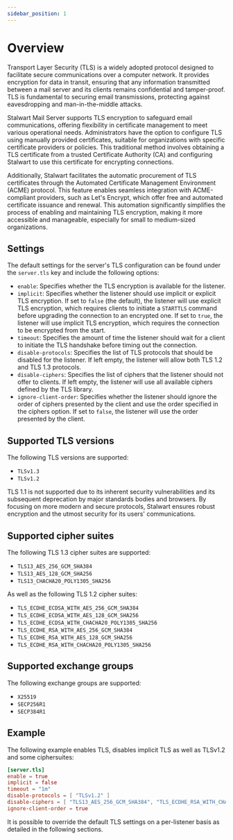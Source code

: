 ```yaml
---
sidebar_position: 1
---
```


# Overview

Transport Layer Security (TLS) is a widely adopted protocol designed to facilitate secure communications over a computer network. It provides encryption for data in transit, ensuring that any information transmitted between a mail server and its clients remains confidential and tamper-proof. TLS is fundamental to securing email transmissions, protecting against eavesdropping and man-in-the-middle attacks.

Stalwart Mail Server supports TLS encryption to safeguard email communications, offering flexibility in certificate management to meet various operational needs. Administrators have the option to configure TLS using manually provided certificates, suitable for organizations with specific certificate providers or policies. This traditional method involves obtaining a TLS certificate from a trusted Certificate Authority (CA) and configuring Stalwart to use this certificate for encrypting connections.

Additionally, Stalwart facilitates the automatic procurement of TLS certificates through the Automated Certificate Management Environment (ACME) protocol. This feature enables seamless integration with ACME-compliant providers, such as Let's Encrypt, which offer free and automated certificate issuance and renewal. This automation significantly simplifies the process of enabling and maintaining TLS encryption, making it more accessible and manageable, especially for small to medium-sized organizations.

## Settings

The default settings for the server's TLS configuration can be found under the `server.tls` key and include the following options:

- `enable`: Specifies whether the TLS encryption is available for the listener.
- `implicit`: Specifies whether the listener should use implicit or explicit TLS encryption. If set to `false` (the default), the listener will use explicit TLS encryption, which requires clients to initiate a `STARTTLS` command before upgrading the connection to an encrypted one. If set to `true`, the listener will use implicit TLS encryption, which requires the connection to be encrypted from the start.
- `timeout`: Specifies the amount of time the listener should wait for a client to initiate the TLS handshake before timing out the connection.
- `disable-protocols`: Specifies the list of TLS protocols that should be disabled for the listener. If left empty, the listener will allow both TLS 1.2 and TLS 1.3 protocols.
- `disable-ciphers`: Specifies the list of ciphers that the listener should not offer to clients. If left empty, the listener will use all available ciphers defined by the TLS library.
- `ignore-client-order`: Specifies whether the listener should ignore the order of ciphers presented by the client and use the order specified in the ciphers option. If set to `false`, the listener will use the order presented by the client.

## Supported TLS versions

The following TLS versions are supported:

* `TLSv1.3`
* `TLSv1.2`

TLS 1.1 is not supported due to its inherent security vulnerabilities and its subsequent deprecation by major standards bodies and browsers. By focusing on more modern and secure protocols, Stalwart ensures robust encryption and the utmost security for its users' communications.

## Supported cipher suites

The following TLS 1.3 cipher suites are supported:

* `TLS13_AES_256_GCM_SHA384`
* `TLS13_AES_128_GCM_SHA256`
* `TLS13_CHACHA20_POLY1305_SHA256`

As well as the following TLS 1.2 cipher suites:

* `TLS_ECDHE_ECDSA_WITH_AES_256_GCM_SHA384`
* `TLS_ECDHE_ECDSA_WITH_AES_128_GCM_SHA256`
* `TLS_ECDHE_ECDSA_WITH_CHACHA20_POLY1305_SHA256`
* `TLS_ECDHE_RSA_WITH_AES_256_GCM_SHA384`
* `TLS_ECDHE_RSA_WITH_AES_128_GCM_SHA256`
* `TLS_ECDHE_RSA_WITH_CHACHA20_POLY1305_SHA256`

## Supported exchange groups

The following exchange groups are supported:

* `X25519`
* `SECP256R1`
* `SECP384R1`

## Example

The following example enables TLS, disables implicit TLS as well as TLSv1.2 and some ciphersuites:

```toml
[server.tls]
enable = true
implicit = false
timeout = "1m"
disable-protocols = [ "TLSv1.2" ]
disable-ciphers = [ "TLS13_AES_256_GCM_SHA384", "TLS_ECDHE_RSA_WITH_CHACHA20_POLY1305_SHA256"]
ignore-client-order = true
```

It is possible to override the default TLS settings on a per-listener basis as detailed in the following sections.

